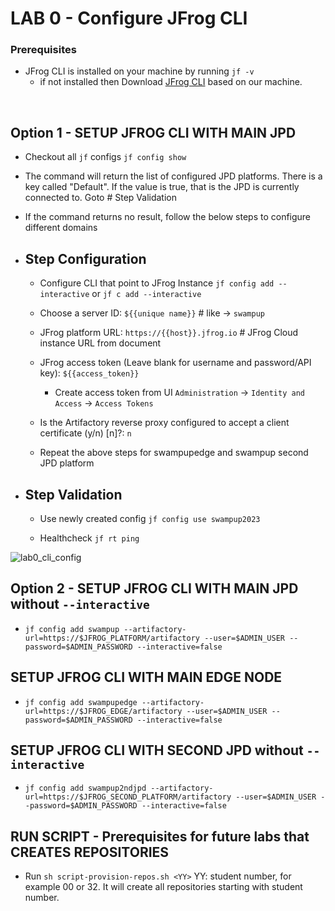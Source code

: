 # LAB 0 - Configure JFrog CLI

### Prerequisites
- JFrog CLI is installed on your machine by running `jf -v`
    - if not installed then Download [JFrog CLI](https://jfrog.com/getcli/) based on our machine.

<br/>

## Option 1 - SETUP JFROG CLI WITH MAIN JPD
- Checkout all ``jf`` configs ``jf config show``

- The command will return the list of configured JPD platforms. There is a key called "Default".
  If the value is true, that is the JPD is currently connected to. Goto # Step Validation
- If the command returns no result, follow the below steps to configure different domains

- ## Step Configuration  
    - Configure CLI that point to JFrog Instance ``jf config add --interactive`` or ``jf c add --interactive``
    - Choose a server ID: ```${{unique name}}```        # like -> `swampup`
    - JFrog platform URL: ```https://{{host}}.jfrog.io```     # JFrog Cloud instance URL from document
    - JFrog access token (Leave blank for username and password/API key): ```${{access_token}}```
        - Create access token from UI ``Administration`` -> ``Identity and Access`` -> ``Access Tokens``
    - Is the Artifactory reverse proxy configured to accept a client certificate (y/n) [n]?: ``n``

    - Repeat the above steps for swampupedge and swampup second JPD platform

- ## Step Validation

    - Use newly created config ``jf config use swampup2023``

    - Healthcheck ``jf rt ping``


![lab0_cli_config](https://user-images.githubusercontent.com/7561138/164789237-bcfd7067-19f6-491f-aae5-e903ad691714.gif)

## Option 2 - SETUP JFROG CLI WITH MAIN JPD without ``--interactive``
- ``jf config add swampup --artifactory-url=https://$JFROG_PLATFORM/artifactory --user=$ADMIN_USER --password=$ADMIN_PASSWORD --interactive=false``


## SETUP JFROG CLI WITH MAIN EDGE NODE
- ``jf config add swampupedge --artifactory-url=https://$JFROG_EDGE/artifactory --user=$ADMIN_USER --password=$ADMIN_PASSWORD --interactive=false``


## SETUP JFROG CLI WITH SECOND JPD without ``--interactive``
- ``jf config add swampup2ndjpd --artifactory-url=https://$JFROG_SECOND_PLATFORM/artifactory --user=$ADMIN_USER --password=$ADMIN_PASSWORD --interactive=false``

## RUN SCRIPT - Prerequisites for future labs that CREATES REPOSITORIES
- Run `sh script-provision-repos.sh <YY>` YY: student number, for example 00 or 32.
  It will create all repositories starting with student number.

<br />
